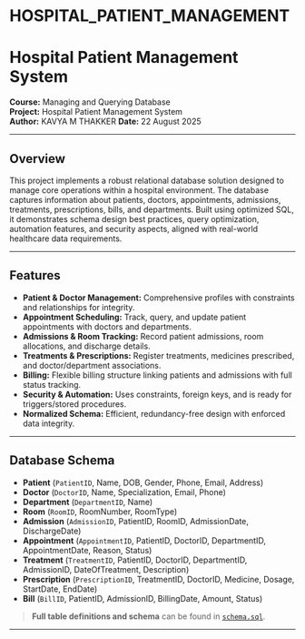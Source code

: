 # HOSPITAL_PATIENT_MANAGEMENT
# Hospital Patient Management System

**Course:**  Managing and Querying Database  
**Project:** Hospital Patient Management System  
**Author:** KAVYA M THAKKER 
**Date:** 22 August 2025

---

## Overview

This project implements a robust relational database solution designed to manage core operations within a hospital environment. The database captures information about patients, doctors, appointments, admissions, treatments, prescriptions, bills, and departments. Built using optimized SQL, it demonstrates schema design best practices, query optimization, automation features, and security aspects, aligned with real-world healthcare data requirements.

---

## Features

- **Patient & Doctor Management:** Comprehensive profiles with constraints and relationships for integrity.
- **Appointment Scheduling:** Track, query, and update patient appointments with doctors and departments.
- **Admissions & Room Tracking:** Record patient admissions, room allocations, and discharge details.
- **Treatments & Prescriptions:** Register treatments, medicines prescribed, and doctor/department associations.
- **Billing:** Flexible billing structure linking patients and admissions with full status tracking.
- **Security & Automation:** Uses constraints, foreign keys, and is ready for triggers/stored procedures.
- **Normalized Schema:** Efficient, redundancy-free design with enforced data integrity.

---

## Database Schema

- **Patient** (`PatientID`, Name, DOB, Gender, Phone, Email, Address)
- **Doctor** (`DoctorID`, Name, Specialization, Email, Phone)
- **Department** (`DepartmentID`, Name)
- **Room** (`RoomID`, RoomNumber, RoomType)
- **Admission** (`AdmissionID`, PatientID, RoomID, AdmissionDate, DischargeDate)
- **Appointment** (`AppointmentID`, PatientID, DoctorID, DepartmentID, AppointmentDate, Reason, Status)
- **Treatment** (`TreatmentID`, PatientID, DoctorID, DepartmentID, AdmissionID, DateOfTreatment, Description)
- **Prescription** (`PrescriptionID`, TreatmentID, DoctorID, Medicine, Dosage, StartDate, EndDate)
- **Bill** (`BillID`, PatientID, AdmissionID, BillingDate, Amount, Status)

> **Full table definitions and schema** can be found in [`schema.sql`](schema.sql).

---



